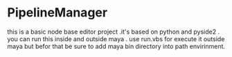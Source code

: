 # PipelineManager
this is a basic node base editor project .it's based on python and pyside2 .
you can run this inside and outside maya .
use run.vbs for execute it outside maya but befor that be sure to add maya bin directory into path envirinment.
